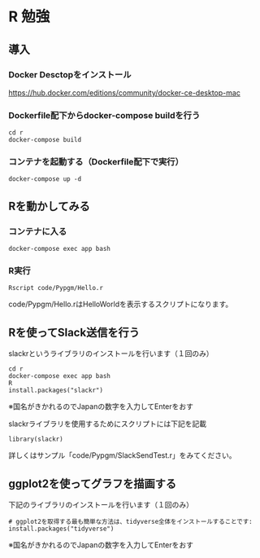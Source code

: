 # R 勉強

## 導入

### Docker Desctopをインストール

https://hub.docker.com/editions/community/docker-ce-desktop-mac

### Dockerfile配下からdocker-compose buildを行う

```
cd r
docker-compose build
```

### コンテナを起動する（Dockerfile配下で実行）

```
docker-compose up -d
```


## Rを動かしてみる

### コンテナに入る
```
docker-compose exec app bash
```

### R実行
```
Rscript code/Pypgm/Hello.r
```
code/Pypgm/Hello.rはHelloWorldを表示するスクリプトになります。


## Rを使ってSlack送信を行う

slackrというライブラリのインストールを行います（１回のみ）
```
cd r
docker-compose exec app bash
R
install.packages("slackr")
```
※国名がきかれるのでJapanの数字を入力してEnterをおす


slackrライブラリを使用するためにスクリプトには下記を記載
```
library(slackr)
```

詳しくはサンプル「code/Pypgm/SlackSendTest.r」をみてください。

## ggplot2を使ってグラフを描画する

下記のライブラリのインストールを行います（１回のみ）
```
# ggplot2を取得する最も簡単な方法は、tidyverse全体をインストールすることです:
install.packages("tidyverse")
```
※国名がきかれるのでJapanの数字を入力してEnterをおす



